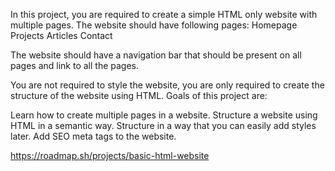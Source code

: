 In this project, you are required to create a simple HTML only website with multiple pages. The website should have following pages:
Homepage
Projects
Articles
Contact

The website should have a navigation bar that should be present on all pages and link to all the pages.

You are not required to style the website, you are only required to create the structure of the website using HTML. Goals of this project are:

Learn how to create multiple pages in a website.
Structure a website using HTML in a semantic way.
Structure in a way that you can easily add styles later.
Add SEO meta tags to the website.



https://roadmap.sh/projects/basic-html-website
